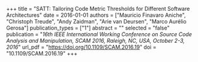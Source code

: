 +++
title = "SATT: Tailoring Code Metric Thresholds for Different Software Architectures"
date = 2016-01-01
authors = ["Mauricio Finavaro Aniche", "Christoph Treude", "Andy Zaidman", "Arie van Deursen", "Marco Aurélio Gerosa"]
publication_types = ["1"]
abstract = ""
selected = "false"
publication = "*16th IEEE International Working Conference on Source Code Analysis and Manipulation, SCAM 2016, Raleigh, NC, USA, October 2-3, 2016*"
url_pdf = "https://doi.org/10.1109/SCAM.2016.19"
doi = "10.1109/SCAM.2016.19"
+++

